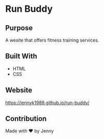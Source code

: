 # Run Buddy

## Purpose
A wesite that offers fitness training services.

## Built With
* HTML
* CSS

## Website
https://jennyk1989.github.io/run-buddy/

## Contribution
Made with ❤️ by Jenny
